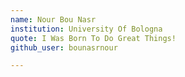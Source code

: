 ```yaml
---
name: Nour Bou Nasr
institution: University Of Bologna
quote: I Was Born To Do Great Things!
github_user: bounasrnour

---
```


